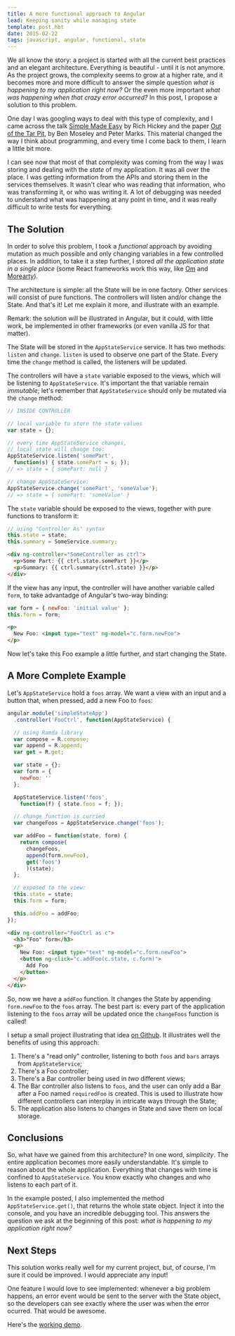 ```yaml
---
title: A more functional approach to Angular
lead: Keeping sanity while managing state
template: post.hbt
date: 2015-02-22
tags: javascript, angular, functional, state
---
```


We all know the story: a project is started with all the current best practices and an elegant architecture. Everything is beautiful - until it is not anymore. As the project grows, the complexity seems to grow at a higher rate, and it becomes more and more difficult to answer the simple question *what is happening to my application right now?* Or the even more important *what was happening when that crazy error occurred?* In this post, I propose a solution to this problem.

One day I was googling ways to deal with this type of complexity, and I came across the talk [Simple Made Easy](http://www.infoq.com/presentations/Simple-Made-Easy) by Rich Hickey and the paper [Out of the Tar Pit](https://github.com/papers-we-love/papers-we-love/tree/master/design/out-of-the-tar-pit.pdf), by Ben Moseley and Peter Marks. This material changed the way I think about programming, and every time I come back to them, I learn a little bit more.

I can see now that most of that complexity was coming from the way I was storing and dealing with the *state* of my application. It was all over the place. I was getting information from the APIs and storing them in the services themselves. It wasn't clear who was reading that information, who was transforming it, or who was writing it. A lot of debugging was needed to understand what was happening at any point in time, and it was really difficult to write tests for everything.

## The Solution

In order to solve this problem, I took a *functional* approach by avoiding mutation as much possible and only changing variables in a few controlled places. In addition, to take it a step further, I stored *all the application state in a single place* (some React frameworks work this way, like [Om](https://github.com/omcljs/om) and [Morearty](https://github.com/moreartyjs/moreartyjs)).

The architecture is simple: all the State will be in one factory. Other services will consist of pure functions. The controllers will listen and/or change the State. And that's it! Let me explain it more, and illustrate with an example.

Remark: the solution will be illustrated in Angular, but it could, with little work, be implemented in other frameworks (or even vanilla JS for that matter).

The State will be stored in the `AppStateService` service. It has two methods: `listen` and  `change`. `listen` is used to observe one part of the State. Every time the `change` method is called, the listeners will be updated.

The controllers will have a `state` variable exposed to the views, which will be listening to `AppStateService`. It's important the that variable remain *immutable*; let's remember that `AppStateService` should only be mutated via the `change` method:

```javascript
// INSIDE CONTROLLER

// local variable to store the state values
var state = {};

// every time AppStateService changes,
// local state will change too:
AppStateService.listen('somePart',
  function(s) { state.somePart = s; });
// => state = { somePart: null }

// change AppStateService:
AppStateService.change('somePart', 'someValue');
// => state = { somePart: 'someValue' }
```

The `state` variable should be exposed to the views, together with pure functions to transform it:

```javascript
// using "Controller As" syntax
this.state = state;
this.summary = SomeService.summary;
```

```html
<div ng-controller="SomeController as ctrl">
  <p>Some Part: {{ ctrl.state.somePart }}</p>
  <p>Summary: {{ ctrl.summary(ctrl.state) }}</p>
</div>
```

If the view has any input, the controller will have another variable called `form`, to take advantadge of Angular's two-way binding:

```javascript
var form = { newFoo: 'initial value' };
this.form = form;
```

```html
<p>
  New Foo: <input type="text" ng-model="c.form.newFoo">
</p>
```

Now let's take this Foo example a little further, and start changing the State.

## A More Complete Example

Let's `AppStateService` hold a `foos` array. We want a view with an input and a button that, when pressed, add a new Foo to `foos`:

```javascript
angular.module('simpleStateApp')
  .controller('FooCtrl', function(AppStateService) {

  // using Ramda library
  var compose = R.compose;
  var append = R.append;
  var get = R.get;

  var state = {};
  var form = {
    newFoo: ''
  };

  AppStateService.listen('foos',
    function(f) { state.foos = f; });

  // change function is curried
  var changeFoos = AppStateService.change('foos');

  var addFoo = function(state, form) {
    return compose(
      changeFoos,
      append(form.newFoo),
      get('foos')
      )(state);
  };

  // exposed to the view:
  this.state = state;
  this.form = form;

  this.addFoo = addFoo;
});
```

```html
<div ng-controller="FooCtrl as c">
  <h3>"Foo" form</h3>
  <p>
    New Foo: <input type="text" ng-model="c.form.newFoo">
    <button ng-click="c.addFoo(c.state, c.form)">
      Add Foo
    </button>
  </p>
</div>
```

So, now we have a `addFoo` function. It changes the State by appending `form.newFoo` to the `foos` array. The best part is: every part of the application listening to the `foos` array will be updated once the `changeFoos` function is called!

I setup a small project illustrating that idea [on Github](https://github.com/lucasmreis/simpleStateApp). It illustrates well the benefits of using this approach:

1. There's a "read only" controller, listening to both `foos` and `bars` arrays from `AppStateService`;
2. There's a Foo controller;
3. There's a Bar controller being used in *two* different views;
4. The Bar controller also listens to `foos`, and the user can only add a Bar after a Foo named `requiredFoo` is created. This is used to illustrate how different controllers can interplay in intricate ways through the State;
5. The application also listens to changes in State and save them on local storage.

## Conclusions

So, what have we gained from this architecture? In one word, *simplicity*. The entire application becomes more easily understandable. It's simple to reason about the whole application. Everything that changes with time is confined to `AppStateService`. You know exactly who changes and who listens to each part of it.

In the example posted, I also implemented the method `AppStateService.get()`, that returns the whole state object. Inject it into the console, and you have an incredible debugging tool. This answers the question we ask at the beginning of this post: *what is happening to my application right now?*

## Next Steps

This solution works really well for my current project, but, of course, I'm sure it could be improved. I would appreciate any input!

One feature I would love to see implemented: whenever a big problem happens, an error event would be sent to the server with the State object, so the developers can see exactly where the user was when the error ocurred. That would be awesome.

Here's the [working demo](https://github.com/lucasmreis/simpleStateApp).

